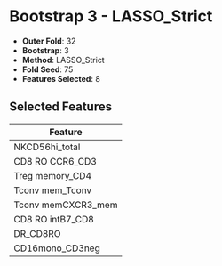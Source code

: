 # Bootstrap 3 - LASSO_Strict

- **Outer Fold**: 32
- **Bootstrap**: 3
- **Method**: LASSO_Strict
- **Fold Seed**: 75
- **Features Selected**: 8

## Selected Features

| Feature |
|---------|
| NKCD56hi_total |
| CD8 RO CCR6_CD3 |
| Treg memory_CD4 |
| Tconv mem_Tconv |
| Tconv memCXCR3_mem |
| CD8 RO intB7_CD8 |
| DR_CD8RO |
| CD16mono_CD3neg |
